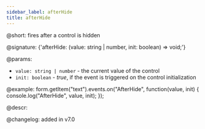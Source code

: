 ```yaml
---
sidebar_label: afterHide
title: afterHide
---          
```


@short: fires after a control is hidden

@signature: {'afterHide: (value: string | number, init: boolean) => void;'} 

@params:
- `value: string | number` - the current value of the control
- `init: boolean` - *true*, if the event is triggered on the control initialization

@example:
form.getItem("text").events.on("AfterHide", function(value, init) {
    console.log("AfterHide", value, init);
});

@descr:

@changelog: added in v7.0
